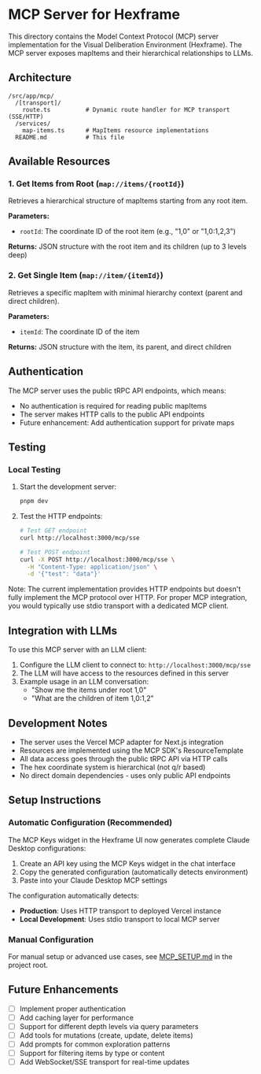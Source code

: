 # MCP Server for Hexframe

This directory contains the Model Context Protocol (MCP) server implementation for the Visual Deliberation Environment (Hexframe). The MCP server exposes mapItems and their hierarchical relationships to LLMs.

## Architecture

```
/src/app/mcp/
  /[transport]/
    route.ts          # Dynamic route handler for MCP transport (SSE/HTTP)
  /services/
    map-items.ts      # MapItems resource implementations
  README.md           # This file
```

## Available Resources

### 1. Get Items from Root (`map://items/{rootId}`)

Retrieves a hierarchical structure of mapItems starting from any root item.

**Parameters:**

- `rootId`: The coordinate ID of the root item (e.g., "1,0" or "1,0:1,2,3")

**Returns:** JSON structure with the root item and its children (up to 3 levels deep)

### 2. Get Single Item (`map://item/{itemId}`)

Retrieves a specific mapItem with minimal hierarchy context (parent and direct children).

**Parameters:**

- `itemId`: The coordinate ID of the item

**Returns:** JSON structure with the item, its parent, and direct children

## Authentication

The MCP server uses the public tRPC API endpoints, which means:

- No authentication is required for reading public mapItems
- The server makes HTTP calls to the public API endpoints
- Future enhancement: Add authentication support for private maps

## Testing

### Local Testing

1. Start the development server:

   ```bash
   pnpm dev
   ```

2. Test the HTTP endpoints:

   ```bash
   # Test GET endpoint
   curl http://localhost:3000/mcp/sse
   
   # Test POST endpoint
   curl -X POST http://localhost:3000/mcp/sse \
     -H "Content-Type: application/json" \
     -d '{"test": "data"}'
   ```

Note: The current implementation provides HTTP endpoints but doesn't fully implement the MCP protocol over HTTP. 
For proper MCP integration, you would typically use stdio transport with a dedicated MCP client.

## Integration with LLMs

To use this MCP server with an LLM client:

1. Configure the LLM client to connect to: `http://localhost:3000/mcp/sse`
2. The LLM will have access to the resources defined in this server
3. Example usage in an LLM conversation:
   - "Show me the items under root 1,0"
   - "What are the children of item 1,0:1,2"

## Development Notes

- The server uses the Vercel MCP adapter for Next.js integration
- Resources are implemented using the MCP SDK's ResourceTemplate
- All data access goes through the public tRPC API via HTTP calls
- The hex coordinate system is hierarchical (not q/r based)
- No direct domain dependencies - uses only public API endpoints

## Setup Instructions

### Automatic Configuration (Recommended)

The MCP Keys widget in the Hexframe UI now generates complete Claude Desktop configurations:

1. Create an API key using the MCP Keys widget in the chat interface
2. Copy the generated configuration (automatically detects environment)
3. Paste into your Claude Desktop MCP settings

The configuration automatically detects:
- **Production**: Uses HTTP transport to deployed Vercel instance
- **Local Development**: Uses stdio transport to local MCP server

### Manual Configuration

For manual setup or advanced use cases, see [MCP_SETUP.md](/MCP_SETUP.md) in the project root.

## Future Enhancements

- [ ] Implement proper authentication
- [ ] Add caching layer for performance
- [ ] Support for different depth levels via query parameters
- [ ] Add tools for mutations (create, update, delete items)
- [ ] Add prompts for common exploration patterns
- [ ] Support for filtering items by type or content
- [ ] Add WebSocket/SSE transport for real-time updates
